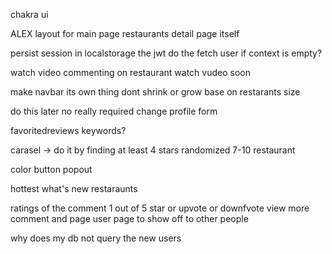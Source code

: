 chakra ui

ALEX
layout for main page
restaurants detail page itself



persist session in localstorage the jwt do the fetch user if context is empty?

watch video
commenting on restaurant watch vudeo soon

make navbar its own thing dont shrink or grow base on restarants size


do this later no really required
change profile form

favoritedreviews
keywords?

carasel -> do it by finding at least 4 stars randomized 7-10 restaurant 


color button popout

hottest what's new restaraunts

ratings of the comment 1 out of 5 star or upvote or downfvote
view more comment and page 
user page to show off to other people


why does my db not query the new users
